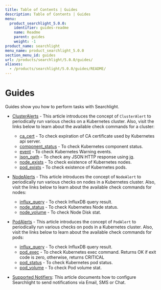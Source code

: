 ```yaml
---
title: Table of Contents | Guides
description: Table of Contents | Guides
menu:
  product_searchlight_5.0.0:
    identifier: guides-readme
    name: Readme
    parent: guides
    weight: -1
product_name: searchlight
menu_name: product_searchlight_5.0.0
section_menu_id: guides
url: /products/searchlight/5.0.0/guides/
aliases:
  - /products/searchlight/5.0.0/guides/README/
---
```

# Guides

Guides show you how to perform tasks with Searchlight.

- [ClusterAlerts](/docs/concepts/alert-types/cluster-alert.md) - This article introduces the concept of `ClusterAlert` to periodically run various checks on a Kubernetes cluster. Also, visit the links below to learn about the available check commands for a cluster:
  - [ca_cert](/docs/guides/cluster-alerts/ca_cert.md) - To check expiration of CA certificate used by Kubernetes api server.
  - [component_status](/docs/guides/cluster-alerts/component_status.md) - To check Kubernetes component status.
  - [event](/docs/guides/cluster-alerts/event.md) - To check Kubernetes Warning events.
  - [json_path](/docs/guides/cluster-alerts/json_path.md) - To check any JSON HTTP response using [jq](https://stedolan.github.io/jq/).
  - [node_exists](/docs/guides/cluster-alerts/node_exists.md) - To check existence of Kubernetes nodes.
  - [pod_exists](/docs/guides/cluster-alerts/pod_exists.md) - To check existence of Kubernetes pods.

- [NodeAlerts](/docs/concepts/alert-types/node-alert.md) - This article introduces the concept of `NodeAlert` to periodically run various checks on nodes in a Kubernetes cluster. Also, visit the links below to learn about the available check commands for nodes:
  - [influx_query](/docs/guides/node-alerts/influx_query.md) - To check InfluxDB query result.
  - [node_status](/docs/guides/node-alerts/node_status.md) - To check Kubernetes Node status.
  - [node_volume](/docs/guides/node-alerts/node_volume.md) - To check Node Disk stat.

- [PodAlerts](/docs/concepts/alert-types/pod-alert.md) - This article introduces the concept of `PodAlert` to periodically run various checks on pods in a Kubernetes cluster. Also, visit the links below to learn about the available check commands for pods:
  - [influx_query](/docs/guides/pod-alerts/influx_query.md) - To check InfluxDB query result.
  - [pod_exec](/docs/guides/pod-alerts/pod_exec.md) - To check Kubernetes exec command. Returns OK if exit code is zero, otherwise, returns CRITICAL
  - [pod_status](/docs/guides/pod-alerts/pod_status.md) - To check Kubernetes pod status.
  - [pod_volume](/docs/guides/pod-alerts/pod_volume.md) - To check Pod volume stat.

- [Supported Notifiers](/docs/guides/notifiers.md): This article documents how to configure Searchlight to send notifications via Email, SMS or Chat.
